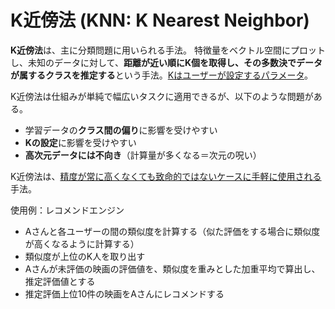 <script type="text/javascript" async src="https://cdnjs.cloudflare.com/ajax/libs/mathjax/3.2.2/es5/tex-mml-chtml.min.js">
</script>
<script type="text/x-mathjax-config">
 MathJax.Hub.Config({
 tex2jax: {
 inlineMath: [['$', '$'] ],
 displayMath: [ ['$$','$$'], ["\\[","\\]"] ]
 }
 });
</script>

# K近傍法 (KNN: K Nearest Neighbor)

**K近傍法**は、主に分類問題に用いられる手法。
特徴量をベクトル空間にプロットし、未知のデータに対して、**距離が近い順にK個を取得し、その多数決でデータが属するクラスを推定する**という手法。<u>Kはユーザーが設定するパラメータ</u>。

K近傍法は仕組みが単純で幅広いタスクに適用できるが、以下のような問題がある。

- 学習データの**クラス間の偏り**に影響を受けやすい
- **Kの設定**に影響を受けやすい
- **高次元データには不向き**（計算量が多くなる＝次元の呪い）

K近傍法は、<u>精度が常に高くなくても致命的ではないケースに手軽に使用される</u>手法。

使用例：レコメンドエンジン

- Aさんと各ユーザーの間の類似度を計算する（似た評価をする場合に類似度が高くなるように計算する）
- 類似度が上位のK人を取り出す
- Aさんが未評価の映画の評価値を、類似度を重みとした加重平均で算出し、推定評価値とする
- 推定評価上位10件の映画をAさんにレコメンドする

